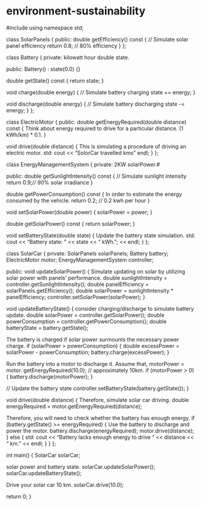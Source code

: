 # environment-sustainability
#include <iostream>
using namespace std;

class SolarPanels {
public:
double getEfficiency() const {
// Simulate solar panel efficiency
return 0.8; // 80% efficiency
}
};

class Battery {
private:
kilowatt hour double state.

public:
Battery() : state(0.0) {}

double getState() const {
return state;
}

void charge(double energy) {
// Simulate battery charging
state += energy;
}

void discharge(double energy) {
// Simulate battery discharging
state -= energy;
}
};

class ElectricMotor {
public:
double getEnergyRequired(double distance) const {
Think about energy required to drive for a particular distance.
(1 kWh/km) * 0.1.
}

void drive(double distance) {
This is simulating a procedure of driving an electric motor.
std: cout << “SolorCar travelled kms” endl;
}
};

class EnergyManagementSystem {
private:
2KW solarPower.#

public:
double getSunlightIntensity() const {
// Simulate sunlight intensity
return 0.9;// 90% solar irradiance
}

double getPowerConsumption() const {
In order to estimate the energy consumed by the vehicle.
return 0.2; // 0.2 kwh per hour
}

void setSolarPower(double power) {
solarPower = power;
}

double getSolarPower() const {
return solarPower;
}

void setBatteryState(double state) {
Update the battery state simulation.
std: cout << “Battery state: ” << state << “ kWh.”; << endl;
}
};

class SolarCar {
private:
SolarPanels solarPanels;
Battery battery;
ElectricMotor motor;
EnergyManagementSystem controller;

public:
void updateSolarPower() {
Simulate updating on solar by utilizing solar power with panels’ performance.
double sunlightIntensity = controller.getSunlightIntensity();
double panelEfficiency = solarPanels.getEfficiency();
double solarPower = sunlightIntensity * panelEfficiency;
controller.setSolarPower(solarPower);
}

void updateBatteryState() {
consider charging/discharge to simulate battery update.
double solarPower = controller.getSolarPower();
double powerConsumption = controller.getPowerConsumption();
double batteryState = battery.getState();

The battery is charged if solar power surmounts the necessary power charge.
if (solarPower > powerConsumption) {
double excessPower = solarPower - powerConsumption;
battery.charge(excessPower);
}

Run the battery into a motor to discharge it.
Assume that, motorPower = motor. getEnergyRequired(10.0); // approximately 10km.
if (motorPower > 0) {
battery.discharge(motorPower);
}

// Update the battery state
controller.setBatteryState(battery.getState());
}

void drive(double distance) {
Therefore, simulate solar car driving.
double energyRequired = motor.getEnergyRequired(distance);

Therefore, you will need to check whether the battery has enough energy.
if (battery.getState() >= energyRequired) {
Use the battery to discharge and power the motor.
battery.discharge(energyRequired);
motor.drive(distance);
} else {
std: cout << “Battery lacks enough energy to drive “ << distance << “ km.” << endl;
}
}
};

int main() {
SolarCar solarCar;

solar power and battery state.
solarCar.updateSolarPower();
solarCar.updateBatteryState();

Drive your solar car 10 km.
solarCar.drive(10.0);

return 0;
}

